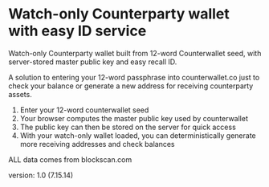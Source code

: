 Watch-only Counterparty wallet with easy ID service
===================================================

Watch-only Counterparty wallet built from 12-word Counterwallet seed, with server-stored master public key and easy recall ID.

A solution to entering your 12-word passphrase into counterwallet.co just to check your balance or generate a new address for receiving counterparty assets.

1. Enter your 12-word counterwallet seed 
2. Your browser computes the master public key used by counterwallet
3. The public key can then be stored on the server for quick access
4. With your watch-only wallet loaded, you can deterministically generate more receiving addresses and check balances

ALL data comes from blockscan.com


version: 1.0 (7.15.14)
